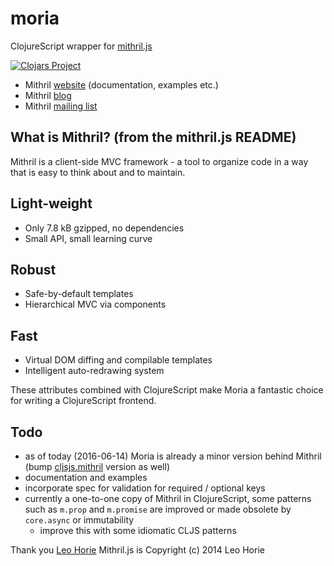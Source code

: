 # moria

ClojureScript wrapper for [mithril.js](https://github.com/lhorie/mithril.js)

[![Clojars Project](https://img.shields.io/clojars/v/moria.svg)](https://clojars.org/moria)

  * Mithril [website](http://mithril.js.org/) (documentation, examples etc.)
  * Mithril [blog](http://lhorie.github.io/mithril-blog)
  * Mithril [mailing list](https://groups.google.com/forum/#!forum/mithriljs)

## What is Mithril? (from the mithril.js README)

Mithril is a client-side MVC framework - a tool to organize code in a way that is easy to think about and to maintain.

## Light-weight

  * Only 7.8 kB gzipped, no dependencies
  * Small API, small learning curve

## Robust

  * Safe-by-default templates
  * Hierarchical MVC via components

## Fast

  * Virtual DOM diffing and compilable templates
  * Intelligent auto-redrawing system
 
These attributes combined with ClojureScript make Moria a fantastic choice for writing a ClojureScript frontend.

## Todo

  * as of today (2016-06-14) Moria is already a minor version behind Mithril (bump [cljsjs.mithril](https://github.com/cljsjs/packages/tree/master/mithril) version as well)
  * documentation and examples
  * incorporate spec for validation for required / optional keys
  * currently a one-to-one copy of Mithril in ClojureScript, some patterns such as `m.prop` and `m.promise` are improved or made obsolete by `core.async` or immutability
    * improve this with some idiomatic CLJS patterns
 
Thank you [Leo Horie](https://github.com/lhorie)
Mithril.js is Copyright (c) 2014 Leo Horie
